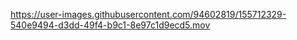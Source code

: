 

https://user-images.githubusercontent.com/94602819/155712329-540e9494-d3dd-49f4-b9c1-8e97c1d9ecd5.mov

